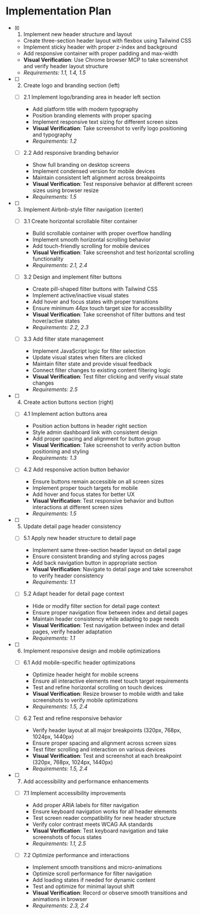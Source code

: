 # Implementation Plan

- [x] 1. Implement new header structure and layout
  - Create three-section header layout with flexbox using Tailwind CSS
  - Implement sticky header with proper z-index and background
  - Add responsive container with proper padding and max-width
  - **Visual Verification**: Use Chrome browser MCP to take screenshot and verify header layout structure
  - _Requirements: 1.1, 1.4, 1.5_

- [ ] 2. Create logo and branding section (left)
  - [ ] 2.1 Implement logo/branding area in header left section
    - Add platform title with modern typography
    - Position branding elements with proper spacing
    - Implement responsive text sizing for different screen sizes
    - **Visual Verification**: Take screenshot to verify logo positioning and typography
    - _Requirements: 1.2_

  - [ ] 2.2 Add responsive branding behavior
    - Show full branding on desktop screens
    - Implement condensed version for mobile devices
    - Maintain consistent left alignment across breakpoints
    - **Visual Verification**: Test responsive behavior at different screen sizes using browser resize
    - _Requirements: 1.5_

- [ ] 3. Implement Airbnb-style filter navigation (center)
  - [ ] 3.1 Create horizontal scrollable filter container
    - Build scrollable container with proper overflow handling
    - Implement smooth horizontal scrolling behavior
    - Add touch-friendly scrolling for mobile devices
    - **Visual Verification**: Take screenshot and test horizontal scrolling functionality
    - _Requirements: 2.1, 2.4_

  - [ ] 3.2 Design and implement filter buttons
    - Create pill-shaped filter buttons with Tailwind CSS
    - Implement active/inactive visual states
    - Add hover and focus states with proper transitions
    - Ensure minimum 44px touch target size for accessibility
    - **Visual Verification**: Take screenshot of filter buttons and test hover/active states
    - _Requirements: 2.2, 2.3_

  - [ ] 3.3 Add filter state management
    - Implement JavaScript logic for filter selection
    - Update visual states when filters are clicked
    - Maintain filter state and provide visual feedback
    - Connect filter changes to existing content filtering logic
    - **Visual Verification**: Test filter clicking and verify visual state changes
    - _Requirements: 2.5_

- [ ] 4. Create action buttons section (right)
  - [ ] 4.1 Implement action buttons area
    - Position action buttons in header right section
    - Style admin dashboard link with consistent design
    - Add proper spacing and alignment for button group
    - **Visual Verification**: Take screenshot to verify action button positioning and styling
    - _Requirements: 1.3_

  - [ ] 4.2 Add responsive action button behavior
    - Ensure buttons remain accessible on all screen sizes
    - Implement proper touch targets for mobile
    - Add hover and focus states for better UX
    - **Visual Verification**: Test responsive behavior and button interactions at different screen sizes
    - _Requirements: 1.5_

- [ ] 5. Update detail page header consistency
  - [ ] 5.1 Apply new header structure to detail page
    - Implement same three-section header layout on detail page
    - Ensure consistent branding and styling across pages
    - Add back navigation button in appropriate section
    - **Visual Verification**: Navigate to detail page and take screenshot to verify header consistency
    - _Requirements: 1.1_

  - [ ] 5.2 Adapt header for detail page context
    - Hide or modify filter section for detail page context
    - Ensure proper navigation flow between index and detail pages
    - Maintain header consistency while adapting to page needs
    - **Visual Verification**: Test navigation between index and detail pages, verify header adaptation
    - _Requirements: 1.1_

- [ ] 6. Implement responsive design and mobile optimizations
  - [ ] 6.1 Add mobile-specific header optimizations
    - Optimize header height for mobile screens
    - Ensure all interactive elements meet touch target requirements
    - Test and refine horizontal scrolling on touch devices
    - **Visual Verification**: Resize browser to mobile width and take screenshots to verify mobile optimizations
    - _Requirements: 1.5, 2.4_

  - [ ] 6.2 Test and refine responsive behavior
    - Verify header layout at all major breakpoints (320px, 768px, 1024px, 1440px)
    - Ensure proper spacing and alignment across screen sizes
    - Test filter scrolling and interaction on various devices
    - **Visual Verification**: Test and screenshot at each breakpoint (320px, 768px, 1024px, 1440px)
    - _Requirements: 1.5, 2.4_

- [ ] 7. Add accessibility and performance enhancements
  - [ ] 7.1 Implement accessibility improvements
    - Add proper ARIA labels for filter navigation
    - Ensure keyboard navigation works for all header elements
    - Test screen reader compatibility for new header structure
    - Verify color contrast meets WCAG AA standards
    - **Visual Verification**: Test keyboard navigation and take screenshots of focus states
    - _Requirements: 1.1, 2.5_

  - [ ] 7.2 Optimize performance and interactions
    - Implement smooth transitions and micro-animations
    - Optimize scroll performance for filter navigation
    - Add loading states if needed for dynamic content
    - Test and optimize for minimal layout shift
    - **Visual Verification**: Record or observe smooth transitions and animations in browser
    - _Requirements: 2.3, 2.4_